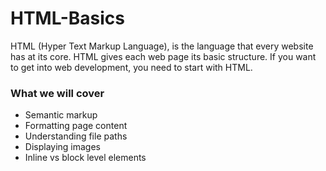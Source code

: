 # HTML-Basics
HTML (Hyper Text Markup Language), is the language that every website has at its core. HTML gives each web page its basic structure. If you want to get into web development, you need to start with HTML.

### What we will cover
- Semantic markup
- Formatting page content
- Understanding file paths
- Displaying images
- Inline vs block level elements